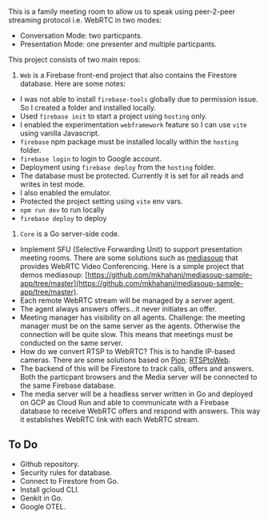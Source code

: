 This is a family meeting room to allow us to speak using peer-2-peer streaming protocol i.e. WebRTC in two modes:
- Conversation Mode: two particpants.
- Presentation Mode: one presenter and multiple particpants.

This project consists of two main repos:
1. `Web` is a Firebase front-end project that also contains the Firestore database. Here are some notes:

- I was not able to install `firebase-tools` globally due to permission issue. So I created a folder and installed locally.
- Used `firebase init` to start a project using `hosting` only.
- I enabled the experimentation `webframework` feature so I can use `vite` using vanilla Javascript.
- `firebase` npm package must be installed locally within the `hosting` folder.
- `firebase login` to login to Google account.
- Deployment using `firebase deploy` from the `hosting` folder.
- The database must be protected. Currently it is set for all reads and writes in test mode.
- I also enabled the emulator.
- Protected the project setting using `vite` env vars.
- `npm run dev` to run locally
- `firebase deploy` to deploy

1. `Core` is a Go server-side code.

- Implement SFU (Selective Forwarding Unit) to support presentation meeting rooms. There are some solutions such as [mediasoup](https://mediasoup.org/) that provides WebRTC Video Conferencing. Here is a simple project that demos mediasoup: [https://github.com/mkhahani/mediasoup-sample-app/tree/master](https://github.com/mkhahani/mediasoup-sample-app/tree/master).
- Each remote WebRTC stream will be managed by a server agent. 
- The agent always answers offers...it never initiates an offer.
- Meeting manager has visibility on all agents. Challenge: the meeting manager must be on the same server as the agents. Otherwise the connection will be quite slow. This means that meetings must be conducted on the same server.
- How do we convert RTSP to WebRTC? This is to handle IP-based cameras. There are some solutions based on [Pion](github.com/pion/webrtc/v4): [RTSPtoWeb](https://github.com/deepch/RTSPtoWeb).
- The backend of this will be Firestore to track calls, offers and answers. Both the particpant browsers and the Media server will be connected to the same Firebase database. 
- The media server will be a headless server written in Go and deployed on GCP as Cloud Run and able to communicate with a Firebase database to receive WebRTC offers and respond with answers. This way it establishes WebRTC link with each WebRTC stream.  

## To Do

- Github repository.
- Security rules for database.
- Connect to Firestore from Go.
- Install gcloud CLI.
- Genkit in Go.
- Google OTEL.






